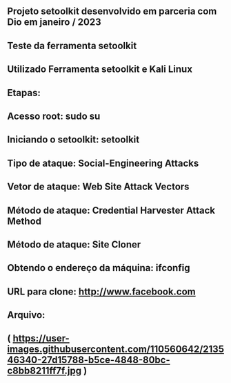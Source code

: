
## Projeto setoolkit desenvolvido em parceria com Dio em janeiro / 2023

## Teste da ferramenta setoolkit

## Utilizado Ferramenta setoolkit e Kali Linux

## Etapas:
## Acesso root: sudo su
## Iniciando o setoolkit: setoolkit
## Tipo de ataque: Social-Engineering Attacks
## Vetor de ataque: Web Site Attack Vectors
## Método de ataque: Credential Harvester Attack Method 
## Método de ataque: Site Cloner
## Obtendo o endereço da máquina: ifconfig
## URL para clone: http://www.facebook.com

## Arquivo:
## ( https://user-images.githubusercontent.com/110560642/213546340-27d15788-b5ce-4848-80bc-c8bb8211ff7f.jpg )
